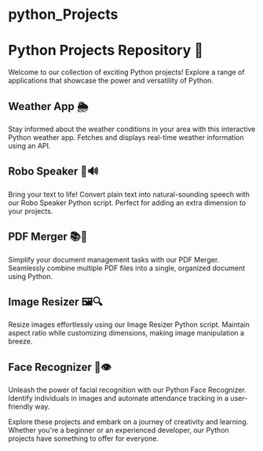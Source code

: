 # python_Projects

# Python Projects Repository 🐍

Welcome to our collection of exciting Python projects! Explore a range of applications that showcase the power and versatility of Python.

## Weather App 🌦️
Stay informed about the weather conditions in your area with this interactive Python weather app. Fetches and displays real-time weather information using an API.

## Robo Speaker 🤖🔊
Bring your text to life! Convert plain text into natural-sounding speech with our Robo Speaker Python script. Perfect for adding an extra dimension to your projects.

## PDF Merger 📚🔗
Simplify your document management tasks with our PDF Merger. Seamlessly combine multiple PDF files into a single, organized document using Python.

## Image Resizer 🖼️🔍
Resize images effortlessly using our Image Resizer Python script. Maintain aspect ratio while customizing dimensions, making image manipulation a breeze.

## Face Recognizer 👤👁️
Unleash the power of facial recognition with our Python Face Recognizer. Identify individuals in images and automate attendance tracking in a user-friendly way.

Explore these projects and embark on a journey of creativity and learning. Whether you're a beginner or an experienced developer, our Python projects have something to offer for everyone.
